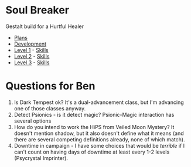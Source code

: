 # Soul Breaker

Gestalt build for a Hurtful Healer

* [Plans](plans.md)
* [Development](development.md)
* [Level 1](level-01.md) - [Skills](skill-01.md)
* [Level 2](level-02.md) - [Skills](skill-02.md)
* [Level 3](level-03.md) - [Skills](skill-03.md)

# Questions for Ben

1. Is Dark Tempest ok? It's a dual-advancement class, but I'm advancing one of
   those classes anyway.
2. Detect Psionics - is it detect magic? Psionic-Magic interaction has several options
3. How do you intend to work the HiPS from Veiled Moon Mystery? It doesn't mention shadow,
   but it also doesn't define what it means (and there are several competing definitions
   already, none of which match).
4. Downtime in campaign - I have some choices that would be *terrible* if I can't count
   on having days of downtime at least every 1-2 levels (Psycrystal Imprinter).
